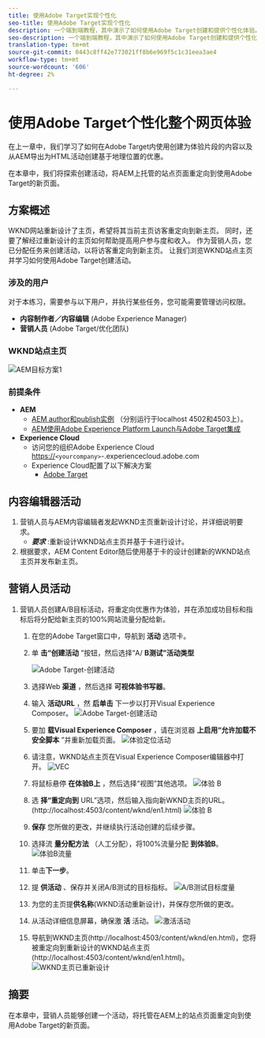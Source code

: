 ```yaml
---
title: 使用Adobe Target实现个性化
seo-title: 使用Adobe Target实现个性化
description: 一个端到端教程，其中演示了如何使用Adobe Target创建和提供个性化体验。
seo-description: 一个端到端教程，其中演示了如何使用Adobe Target创建和提供个性化体验。
translation-type: tm+mt
source-git-commit: 0443c8ff42e773021ff8b6e969f5c1c31eea3ae4
workflow-type: tm+mt
source-wordcount: '606'
ht-degree: 2%

---
```



# 使用Adobe Target个性化整个网页体验

在上一章中，我们学习了如何在Adobe Target内使用创建为体验片段的内容以及从AEM导出为HTML活动创建基于地理位置的优惠。

在本章中，我们将探索创建活动，将AEM上托管的站点页面重定向到使用Adobe Target的新页面。

## 方案概述

WKND网站重新设计了主页，希望将其当前主页访客重定向到新主页。 同时，还要了解经过重新设计的主页如何帮助提高用户参与度和收入。 作为营销人员，您已分配任务来创建活动，以将访客重定向到新主页。 让我们浏览WKND站点主页并学习如何使用Adobe Target创建活动。

### 涉及的用户

对于本练习，需要参与以下用户，并执行某些任务，您可能需要管理访问权限。

* **内容制作者／内容编辑** (Adobe Experience Manager)
* **营销人员** (Adobe Target/优化团队)

### WKND站点主页

![AEM目标方案1](assets/personalization-use-case-2/aem-target-use-case-2.png)

### 前提条件

* **AEM**
   * [AEM author和publish实例](./implementation.md#getting-aem) （分别运行于localhost 4502和4503上）。
   * [AEM使用Adobe Experience Platform Launch与Adobe Target集成](./using-launch-adobe-io.md#aem-target-using-launch-by-adobe)
* **Experience Cloud**
   * 访问您的组织Adobe Experience Cloud <https://>`<yourcompany>`-.experiencecloud.adobe.com
   * Experience Cloud配置了以下解决方案
      * [Adobe Target](https://experiencecloud.adobe.com)

## 内容编辑器活动

1. 营销人员与AEM内容编辑者发起WKND主页重新设计讨论，并详细说明要求。
   * ***要求*** :重新设计WKND站点主页并基于卡进行设计。
2. 根据要求，AEM Content Editor随后使用基于卡的设计创建新的WKND站点主页并发布新主页。

## 营销人员活动

1. 营销人员创建A/B目标活动，将重定向优惠作为体验，并在添加成功目标和指标后将分配给新主页的100%网站流量分配给新。
   1. 在您的Adobe Target窗口中，导航到 **活动** 选项卡。
   2. 单 **击“创建活动** ”按钮，然后选择“A/ **B测试”活动类型**

      ![Adobe Target-创建活动](assets/personalization-use-case-2/create-ab-activity.png)
   3. 选择Web **渠道** ，然后选择 **可视体验书写器**。
   4. 输入 **活动URL** ，然 **后单击** 下一步以打开Visual Experience Composer。
      ![Adobe Target-创建活动](assets/personalization-use-case-2/create-activity-ab-name.png)
   5. 要加 **载Visual Experience Composer** ，请在浏览器 **上启用“允许加载不安全脚本** ”并重新加载页面。
      ![体验定位活动](assets/personalization-use-case-1/load-unsafe-scripts.png)
   6. 请注意，WKND站点主页在Visual Experience Composer编辑器中打开。
      ![VEC](assets/personalization-use-case-2/vec.png)
   7. 将鼠标悬停 **在体验B上** ，然后选择“视图”其他选项。
      ![体验 B](assets/personalization-use-case-2/redirect-url.png)
   8. 选 **择“重定向到** URL”选项，然后输入指向新WKND主页的URL。 (http://localhost:4503/content/wknd/en1.html)
      ![体验 B](assets/personalization-use-case-2/redirect-url-2.png)
   9. **保存** 您所做的更改，并继续执行活动创建的后续步骤。
   10. 选择流 **量分配方法** （人工分配），将100%流量分配 **到体验B**。
      ![体验B流量](assets/personalization-use-case-2/traffic.png)
   11. 单击&#x200B;**下一步**。
   12. 提 **供活动** 、保存并关闭A/B测试的目标指标。
      ![A/B测试目标度量](assets/personalization-use-case-2/goal-metric.png)
   13. 为您的主页提&#x200B;**供名称**(WKND活动重新设计)，并保存您所做的更改。
   14. 从活动详细信息屏幕，确保激 **活** 活动。
      ![激活活动](assets/personalization-use-case-2/ab-activate.png)
   15. 导航到WKND主页(http://localhost:4503/content/wknd/en.html)，您将被重定向到重新设计的WKND站点主页(http://localhost:4503/content/wknd/en1.html)。
      ![WKND主页已重新设计](assets/personalization-use-case-2/WKND-home-page-redesign.png)

## 摘要

在本章中，营销人员能够创建一个活动，将托管在AEM上的站点页面重定向到使用Adobe Target的新页面。
